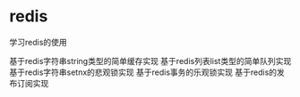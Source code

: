 # redis
学习redis的使用

基于redis字符串string类型的简单缓存实现
基于redis列表list类型的简单队列实现
基于redis字符串setnx的悲观锁实现
基于redis事务的乐观锁实现
基于redis的发布订阅实现
